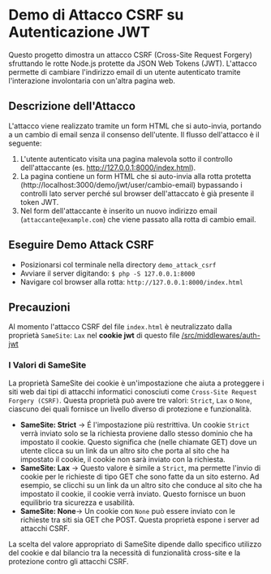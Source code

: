 # Demo di Attacco CSRF su Autenticazione JWT

Questo progetto dimostra un attacco CSRF (Cross-Site Request Forgery) sfruttando le rotte Node.js protette da JSON Web Tokens (JWT). L'attacco permette di cambiare l'indirizzo email di un utente autenticato tramite l'interazione involontaria con un'altra pagina web.

## Descrizione dell'Attacco

L'attacco viene realizzato tramite un form HTML che si auto-invia, portando a un cambio di email senza il consenso dell'utente. Il flusso dell'attacco è il seguente:

1. L'utente autenticato visita una pagina malevola sotto il controllo dell'attaccante (es. http://127.0.0.1:8000/index.html).
2. La pagina contiene un form HTML che si auto-invia alla rotta protetta (http://localhost:3000/demo/jwt/user/cambio-email) bypassando i controlli lato server perché sul browser dell'attaccato è già presente il token JWT.
3. Nel form dell'attaccante è inserito un nuovo indirizzo email (`attaccante@example.com`) che viene passato alla rotta di cambio email.

## Eseguire Demo Attack CSRF

-   Posizionarsi col terminale nella directory `demo_attack_csrf`
-   Avviare il server digitando: `$ php -S 127.0.0.1:8000`
-   Navigare col browser alla rotta: `http://127.0.0.1:8000/index.html`

## Precauzioni

Al momento l'attacco CSRF del file `index.html` è neutralizzato dalla proprietà `SameSite`: `Lax` nel **cookie jwt** di questo file
[/src/middlewares/auth-jwt](../src/middlewares/auth-jwt.js#)

### I Valori di SameSite

La proprietà SameSite dei cookie è un'impostazione che aiuta a proteggere i siti web dai tipi di attacchi informatici conosciuti come `Cross-Site Request Forgery (CSRF)`. Questa proprietà può avere tre valori: `Strict`, `Lax` o `None`, ciascuno dei quali fornisce un livello diverso di protezione e funzionalità.

-   **SameSite: Strict** &rarr; É l'impostazione più restrittiva. Un cookie `Strict` verrà inviato solo se la richiesta proviene dallo stesso dominio che ha impostato il cookie. Questo significa che (nelle chiamate GET) dove un utente clicca su un link da un altro sito che porta al sito che ha impostato il cookie, il cookie non sarà inviato con la richiesta.
-   **SameSite: Lax** &rarr; Questo valore è simile a `Strict`, ma permette l'invio di cookie per le richieste di tipo GET che sono fatte da un sito esterno. Ad esempio, se clicchi su un link da un altro sito che conduce al sito che ha impostato il cookie, il cookie verrà inviato. Questo fornisce un buon equilibrio tra sicurezza e usabilità.
-   **SameSite: None**&rarr; Un cookie con `None` può essere inviato con le richieste tra siti sia GET che POST. Questa proprietà espone i server ad attacchi CSRF.

La scelta del valore appropriato di SameSite dipende dallo specifico utilizzo del cookie e dal bilancio tra la necessità di funzionalità cross-site e la protezione contro gli attacchi CSRF.
